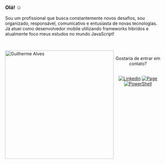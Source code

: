 ### Olá! :relaxed:

Sou um profissional que busca constantemente novos desafios, sou organizado, responsável, comunicativo e entusiasta de novas tecnologias. Já atuei como desenvolvedor mobile utilizando frameworks hibridos e atualmente foco meus estudos no mundo JavaScript!

<br>

<img 
   src="https://github-readme-stats.vercel.app/api/top-langs/?username=guiigos&exclude_repo=metodos-uteis&layout=compact&theme=tokyonight"
   min-width="350px" 
   max-width="350px" 
   width="350px" 
   align="left"
   alt="Guilherme Alves">

<div align="center">
  <br>
  Gostaria de entrar em contato?
  <br>
  <br>
  
  [![Linkedin](https://img.shields.io/badge/-LinkedIn-blue?style=flat-square&logo=Linkedin&logoColor=white&link=https://www.linkedin.com/in/guiigos.alves)](https://www.linkedin.com/in/guiigos.alves) 
  [![Page](https://img.shields.io/badge/-guiigos.com-yellowgreen?style=flat-square&logo=GoogleChrome&logoColor=white&link=https://www.linkedin.com/in/guiigos.alves)](https://www.linkedin.com/in/guiigos.alves) 
  [![PowerShell](https://img.shields.io/badge/-$%20npx%20guiigos-red?style=flat-square&logo=PowerShell&logoColor=white&link=https://www.linkedin.com/in/guiigos.alves)](https://www.linkedin.com/in/guiigos.alves)
</div>
